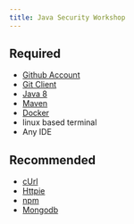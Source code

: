 ```yaml
---
title: Java Security Workshop
---
```


## Required
 * [Github Account](https://github.org)
 * [Git Client](https://git-scm.com/book/en/v2/Getting-Started-Installing-Git)
 * [Java 8](https://adoptopenjdk.net/?variant=openjdk8)
 * [Maven](https://maven.apache.org/download.cgi)
 * [Docker](https://docs.docker.com/install/)
 * linux based terminal
 * Any IDE

## Recommended
 * [cUrl](https://curl.haxx.se/download.html)
 * [Httpie](https://httpie.org/")
 * [npm](https://docs.npmjs.com/downloading-and-installing-node-js-and-npm")
 * [Mongodb](https://www.mongodb.com/download-center)

